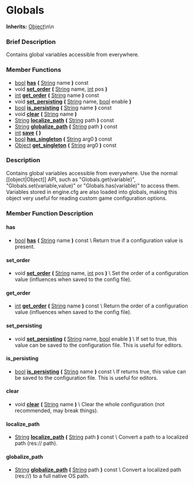 #  Globals  
**Inherits:** [Object](class_object)\\n\\n
###  Brief Description  
Contains global variables accessible from everywhere.

###  Member Functions 
  * [bool](class_bool)  **[has](#has)**  **(** [String](class_string) name  **)** const
  * void  **[set_order](#set_order)**  **(** [String](class_string) name, [int](class_int) pos  **)**
  * [int](class_int)  **[get_order](#get_order)**  **(** [String](class_string) name  **)** const
  * void  **[set_persisting](#set_persisting)**  **(** [String](class_string) name, [bool](class_bool) enable  **)**
  * [bool](class_bool)  **[is_persisting](#is_persisting)**  **(** [String](class_string) name  **)** const
  * void  **[clear](#clear)**  **(** [String](class_string) name  **)**
  * [String](class_string)  **[localize_path](#localize_path)**  **(** [String](class_string) path  **)** const
  * [String](class_string)  **[globalize_path](#globalize_path)**  **(** [String](class_string) path  **)** const
  * [int](class_int)  **[save](#save)**  **(** **)**
  * [bool](class_bool)  **[has_singleton](#has_singleton)**  **(** [String](class_string) arg0  **)** const
  * [Object](class_object)  **[get_singleton](#get_singleton)**  **(** [String](class_string) arg0  **)** const

###  Description  
Contains global variables accessible from everywhere. Use the normal [[object|Object]] API, such as "Globals.get(variable)", "Globals.set(variable,value)" or "Globals.has(variable)" to access them. Variables stored in engine.cfg are also loaded into globals, making this object very useful for reading custom game configuration options.

###  Member Function Description  

#### <a name="has">has</a>
  * [bool](class_bool)  **[has](#has)**  **(** [String](class_string) name  **)** const
\\
Return true if a configuration value is present.

#### <a name="set_order">set_order</a>
  * void  **[set_order](#set_order)**  **(** [String](class_string) name, [int](class_int) pos  **)**
\\
Set the order of a configuration value (influences when saved to the config file).

#### <a name="get_order">get_order</a>
  * [int](class_int)  **[get_order](#get_order)**  **(** [String](class_string) name  **)** const
\\
Return the order of a configuration value (influences when saved to the config file).

#### <a name="set_persisting">set_persisting</a>
  * void  **[set_persisting](#set_persisting)**  **(** [String](class_string) name, [bool](class_bool) enable  **)**
\\
If set to true, this value can be saved to the configuration file. This is useful for editors.

#### <a name="is_persisting">is_persisting</a>
  * [bool](class_bool)  **[is_persisting](#is_persisting)**  **(** [String](class_string) name  **)** const
\\
If returns true, this value can be saved to the configuration file. This is useful for editors.

#### <a name="clear">clear</a>
  * void  **[clear](#clear)**  **(** [String](class_string) name  **)**
\\
Clear the whole configuration (not recommended, may break things).

#### <a name="localize_path">localize_path</a>
  * [String](class_string)  **[localize_path](#localize_path)**  **(** [String](class_string) path  **)** const
\\
Convert a path to a localized path (res:// path).

#### <a name="globalize_path">globalize_path</a>
  * [String](class_string)  **[globalize_path](#globalize_path)**  **(** [String](class_string) path  **)** const
\\
Convert a localized path (res://) to a full native OS path.
